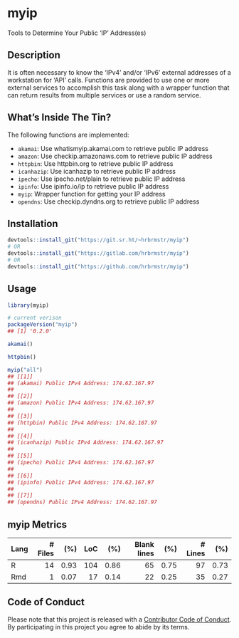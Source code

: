 
<!-- README.md is generated from README.Rmd. Please edit that file -->

# myip

Tools to Determine Your Public ‘IP’ Address(es)

## Description

It is often necessary to know the ‘IPv4’ and/or ‘IPv6’ external
addresses of a workstation for ‘API’ calls. Functions are provided to
use one or more external services to accomplish this task along with a
wrapper function that can return results from multiple services or use a
random service.

## What’s Inside The Tin?

The following functions are implemented:

  - `akamai`: Use whatismyip.akamai.com to retrieve public IP address
  - `amazon`: Use checkip.amazonaws.com to retrieve public IP address
  - `httpbin`: Use httpbin.org to retrieve public IP address
  - `icanhazip`: Use icanhazip to retrieve public IP address
  - `ipecho`: Use ipecho.net/plain to retrieve public IP address
  - `ipinfo`: Use ipinfo.io/ip to retrieve public IP address
  - `myip`: Wrapper function for getting your IP address
  - `opendns`: Use checkip.dyndns.org to retrieve public IP address

## Installation

``` r
devtools::install_git("https://git.sr.ht/~hrbrmstr/myip")
# OR
devtools::install_git("https://gitlab.com/hrbrmstr/myip")
# OR
devtools::install_git("https://github.com/hrbrmstr/myip")
```

## Usage

``` r
library(myip)

# current verison
packageVersion("myip")
## [1] '0.2.0'

akamai()

httpbin()

myip("all")
## [[1]]
## (akamai) Public IPv4 Address: 174.62.167.97
## 
## [[2]]
## (amazon) Public IPv4 Address: 174.62.167.97
## 
## [[3]]
## (httpbin) Public IPv4 Address: 174.62.167.97
## 
## [[4]]
## (icanhazip) Public IPv4 Address: 174.62.167.97
## 
## [[5]]
## (ipecho) Public IPv4 Address: 174.62.167.97
## 
## [[6]]
## (ipinfo) Public IPv4 Address: 174.62.167.97
## 
## [[7]]
## (opendns) Public IPv4 Address: 174.62.167.97
```

## myip Metrics

| Lang | \# Files |  (%) | LoC |  (%) | Blank lines |  (%) | \# Lines |  (%) |
| :--- | -------: | ---: | --: | ---: | ----------: | ---: | -------: | ---: |
| R    |       14 | 0.93 | 104 | 0.86 |          65 | 0.75 |       97 | 0.73 |
| Rmd  |        1 | 0.07 |  17 | 0.14 |          22 | 0.25 |       35 | 0.27 |

## Code of Conduct

Please note that this project is released with a [Contributor Code of
Conduct](CONDUCT.md). By participating in this project you agree to
abide by its terms.
